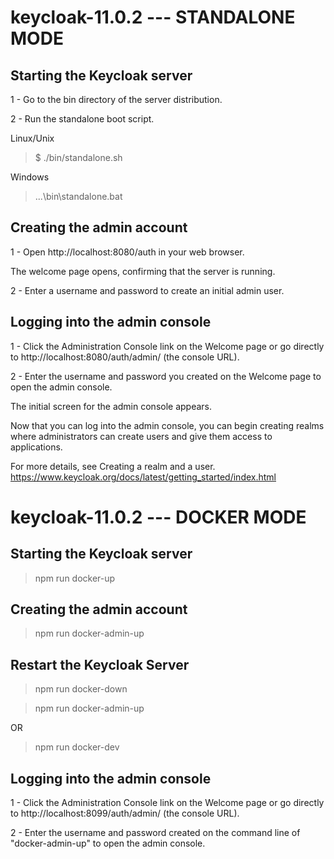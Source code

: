 # keycloak-11.0.2 --- STANDALONE MODE
## Starting the Keycloak server
1 - Go to the bin directory of the server distribution.

2 - Run the standalone boot script.

Linux/Unix
> $ ./bin/standalone.sh

Windows
> ...\bin\standalone.bat

## Creating the admin account
1 - Open http://localhost:8080/auth in your web browser.

The welcome page opens, confirming that the server is running.

2 - Enter a username and password to create an initial admin user.

## Logging into the admin console
1 - Click the Administration Console link on the Welcome page or go directly to http://localhost:8080/auth/admin/ (the console URL).

2 - Enter the username and password you created on the Welcome page to open the admin console.

The initial screen for the admin console appears.

Now that you can log into the admin console, you can begin creating realms where administrators can create users and give them access to applications. 

For more details, see Creating a realm and a user.
https://www.keycloak.org/docs/latest/getting_started/index.html

# keycloak-11.0.2 --- DOCKER MODE
## Starting the Keycloak server

> npm run docker-up

## Creating the admin account

> npm run docker-admin-up

## Restart the Keycloak Server

> npm run docker-down

> npm run docker-admin-up

OR

> npm run docker-dev

## Logging into the admin console
1 - Click the Administration Console link on the Welcome page or go directly to http://localhost:8099/auth/admin/ (the console URL).

2 - Enter the username and password created on the command line of "docker-admin-up" to open the admin console.
